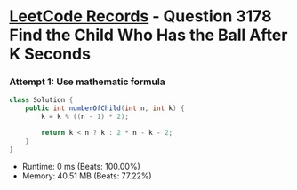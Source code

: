 # [LeetCode Records](../../README.md) - Question 3178 Find the Child Who Has the Ball After K Seconds

### Attempt 1: Use mathematic formula
```java
class Solution {
    public int numberOfChild(int n, int k) {
        k = k % ((n - 1) * 2);

        return k < n ? k : 2 * n - k - 2;
    }
}
```
- Runtime: 0 ms (Beats: 100.00%)
- Memory: 40.51 MB (Beats: 77.22%)

<br>
